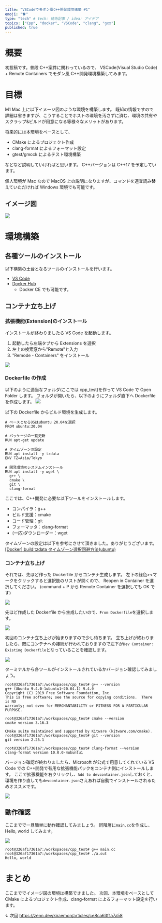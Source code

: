 ```yaml
---
title: "VSCodeでモダン風C++開発環境構築 #1"
emoji: "🐕"
type: "tech" # tech: 技術記事 / idea: アイデア
topics: ["Cpp", "docker", "VSCode", "clang", "gxx"]
published: true
---
```


# 概要

初投稿です。普段 C++案件に関わっているので、
VSCode(Visual Studio Code) + Remote Containers でモダン風 C++開発環境構築してみます。

# 目標

M1 Mac 上に以下イメージ図のような環境を構築します。
既知の情報ですので詳細は省きますが、こうすることでホストの環境を汚さずに済む、環境の共有やスクラップ&ビルドが用意になる等様々なメリットがあります。

将来的には本環境をベースとして、

- CMake によるプロジェクト作成
- clang-format によるフォーマット設定
- gtest/gmock によるテスト環境構築

などなど説明していければと思います。
C++バージョンは C++17 を予定しています。

個人環境が Mac なので MacOS 上の説明になりますが、コマンドを適宜読み替えていただければ Windows 環境でも可能です。

## イメージ図

![](/images/df3c9aedfc3c13/1.jpg)

# 環境構築

## 各種ツールのインストール

以下構築の土台となるツールのインストールを行います。

- [VS Code](https://azure.microsoft.com/ja-jp/products/visual-studio-code/)
- [Docker Hub](https://hub.docker.com/)
  - Docker CE でも可能です。

## コンテナ立ち上げ

### 拡張機能(Extension)のインストール

インストールが終わりましたら VS Code を起動します。

1. 起動したら左端タブから Extensions を選択
2. 左上の検索窓から"Remote"と入力
3. "Remode - Containers" をインストール

![](/images/df3c9aedfc3c13/2.png)

### Dockerfile の作成

以下のように適当なフォルダ(ここでは cpp_test)を作って VS Code で Open Folder します。
フォルダが開いたら、以下のようにフォルダ直下へ Dockerfile を作成します。
![](/images/df3c9aedfc3c13/3.png)

以下の Dockerfile からビルド環境を生成します。

```yml:Dockerfile
# ベースとなるOSはubuntu 20.04を選択
FROM ubuntu:20.04

# パッケージの一覧更新
RUN apt-get update

# タイムゾーンの設定
RUN apt install -y tzdata
ENV TZ=Asia/Tokyo

# 開発環境のシステムインストール
RUN apt install -y wget \
  g++ \
  cmake \
  git \
  clang-format
```

ここでは、C++開発に必要な以下ツールをインストールします。

- コンパイラ：g++
- ビルド支援：cmake
- コード管理：git
- フォーマッタ：clang-format
- (一応)ダウンローダー：wget

タイムゾーンの設定は以下を参考にさせて頂きました。ありがとうございます。
[[Docker] build tzdata タイムゾーン選択回避方法(ubuntu)](https://sleepless-se.net/2018/07/31/docker-build-tzdata-ubuntu/)

### コンテナ立ち上げ

それでは、先ほど作った Dockerfile からコンテナ生成します。
左下の緑色><マークをクリックすると選択肢のリストが開くので、
Reopen in Container を選択してください。
(command + P から Remote Container を選択しても OK です)

![](/images/df3c9aedfc3c13/4.png)

先ほど作成した Dockerfile から生成したいので、`From Dockerfile`を選択します。

![](/images/df3c9aedfc3c13/5.png)

初回のコンテナ立ち上げが始まりますので少し待ちます。
立ち上げが終わりましたら、既にコンテナへの接続が行われておりますので左下が`Dev Container: Existing Dockerfile`となっていることを確認します。

![](/images/df3c9aedfc3c13/6.png)

ターミナルから各ツールがインストールされているかバージョン確認してみましょう。

```
root@326af17361a7:/workspaces/cpp_test# g++ --version
g++ (Ubuntu 9.4.0-1ubuntu1~20.04.1) 9.4.0
Copyright (C) 2019 Free Software Foundation, Inc.
This is free software; see the source for copying conditions.  There is NO
warranty; not even for MERCHANTABILITY or FITNESS FOR A PARTICULAR PURPOSE.

root@326af17361a7:/workspaces/cpp_test# cmake --version
cmake version 3.16.3

CMake suite maintained and supported by Kitware (kitware.com/cmake).
root@326af17361a7:/workspaces/cpp_test# git --version
git version 2.25.1

root@326af17361a7:/workspaces/cpp_test# clang-format --version
clang-format version 10.0.0-4ubuntu1
```

バージョン確認が終わりましたら、Microsoft が公式で用意してくれている VS Code での C++開発で有用な拡張機能パックをコンテナ側にインストールします。
ここで拡張機能を右クリックし、`Add to devcontainer.json`しておくと、環境を作り直しても`devcontainer.json`さえあれば自動でインストールされるためオススメです。

![](/images/df3c9aedfc3c13/7.png)

## 動作確認

ここまでで一旦簡単に動作確認してみましょう。
同階層に`main.cc`を作成し、Hello, world してみます。

![](/images/df3c9aedfc3c13/8.png)

```
root@326af17361a7:/workspaces/cpp_test# g++ main.cc
root@326af17361a7:/workspaces/cpp_test# ./a.out
Hello, world
```

# まとめ

ここまででイメージ図の環境は構築できました。
次回、本環境をベースとして CMake によるプロジェクト作成、clang-format によるフォーマット設定を行います。

↓ 次回
https://zenn.dev/kiraemon/articles/ce8ca63f1a7a58
